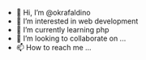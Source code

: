 - 👋 Hi, I’m @okrafaldino
- 👀 I’m interested in web development
- 🌱 I’m currently learning php
- 💞️ I’m looking to collaborate on ...
- 📫 How to reach me ...

<!---
okrafaldino/okrafaldino is a ✨ special ✨ repository because its `README.md` (this file) appears on your GitHub profile.
You can click the Preview link to take a look at your changes.
--->
